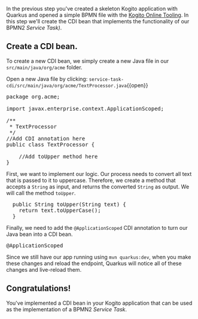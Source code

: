 In the previous step you've created a skeleton Kogito application with Quarkus and opened a simple BPMN file with the [Kogito Online Tooling](https://kiegroup.github.io/kogito-online/#/). In this step we'll create the CDI bean that implements the functionality of our BPMN2 _Service Task)_.

## Create a CDI bean.

To create a new CDI bean, we simply create a new Java file in our `src/main/java/org/acme` folder.

Open a new Java file by clicking: `service-task-cdi/src/main/java/org/acme/TextProcessor.java`{{open}}

<pre class="file" data-filename="./service-task-cdi/src/main/java/org/acme/TextProcessor.java" data-target="replace">
package org.acme;

import javax.enterprise.context.ApplicationScoped;

/**
 * TextProcessor
 */
//Add CDI annotation here
public class TextProcessor {

    //Add toUpper method here
}
</pre>


First, we want to implement our logic. Our process needs to convert all text that is passed to it to uppercase.
Therefore, we create a method that accepts a `String` as input, and returns the converted `String` as output.
We will call the method `toUpper`.

<pre class="file" data-filename="./service-task/src/main/java/org/acme/TextProcessor.java" data-target="insert" data-marker="//Add toUpper method here">
  public String toUpper(String text) {
    return text.toUpperCase();
  }
</pre>

Finally, we need to add the `@ApplicationScoped` CDI annotation to turn our Java bean into a CDI bean.

<pre class="file" data-filename="./service-task/src/main/java/org/acme/TextProcessor.java" data-target="insert" data-marker="//Add CDI annotation here">
@ApplicationScoped
</pre>

Since we still have our app running using `mvn quarkus:dev`, when you make these changes and reload the endpoint, Quarkus will notice all of these changes and live-reload them.


## Congratulations!

You've implemented a CDI bean in your Kogito application that can be used as the implementation of a BPMN2 _Service Task_.
